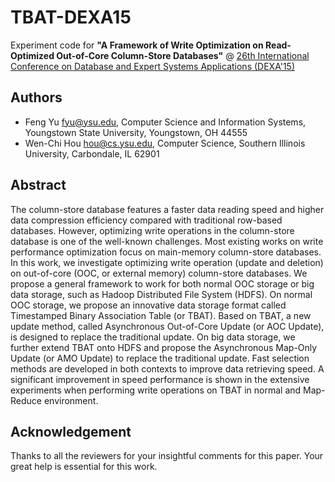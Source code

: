 # TBAT-DEXA15


Experiment code for **"A Framework of Write Optimization on Read-Optimized Out-of-Core Column-Store Databases"** @ [26th International Conference on Database and Expert Systems Applications (DEXA'15)](http://www.dexa.org)

## Authors

* Feng Yu <fyu@ysu.edu>, Computer Science and Information Systems, Youngstown State University, Youngstown, OH 44555
* Wen-Chi Hou <hou@cs.ysu.edu>, Computer Science, Southern Illinois University, Carbondale, IL 62901

## Abstract

The column-store database features a faster data reading speed and higher data compression efficiency compared with traditional row-based databases. However, optimizing write operations in the column-store database is one of the well-known challenges. Most existing works on write performance optimization focus on main-memory column-store databases. In this work, we investigate optimizing write operation (update and deletion) on out-of-core (OOC, or external memory) column-store databases. We propose a general framework to work for both normal OOC storage or big data storage, such as Hadoop Distributed File System (HDFS). On normal OOC storage, we propose an innovative data storage format called Timestamped Binary Association Table (or TBAT). Based on TBAT, a new update method, called Asynchronous Out-of-Core Update (or AOC Update), is designed to replace the traditional update. On big data storage, we further extend TBAT onto HDFS and propose the Asynchronous Map-Only Update (or AMO Update) to replace the traditional update. Fast selection methods are developed in both contexts to improve data retrieving speed. A significant improvement in speed performance is shown in the extensive experiments when performing write operations on TBAT in normal and Map-Reduce environment.

## Acknowledgement

Thanks to all the reviewers for your insightful comments for this paper. Your great help is essential for this work.







